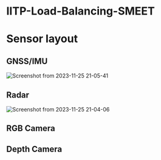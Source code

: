 # IITP-Load-Balancing-SMEET

# Sensor layout

## GNSS/IMU
![Screenshot from 2023-11-25 21-05-41](https://github.com/IITP-Load-Balancing-SMEET/IITP-Load-Balancing-SMEET/assets/86957779/a6282305-596f-4373-8b84-297cb273ce42)

## Radar
![Screenshot from 2023-11-25 21-04-06](https://github.com/IITP-Load-Balancing-SMEET/IITP-Load-Balancing-SMEET/assets/86957779/6f84f8b6-b71d-4135-b84b-96134907b1f1)

## RGB Camera

## Depth Camera

